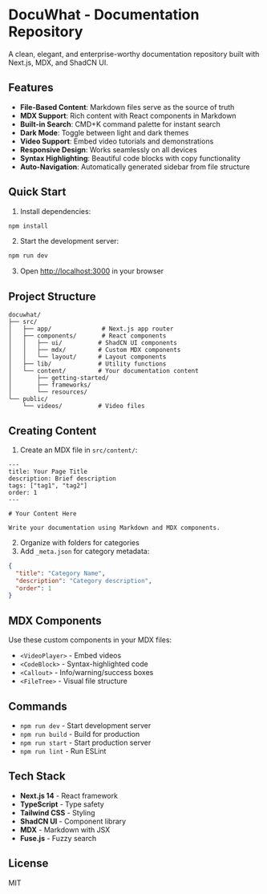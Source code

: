 # DocuWhat - Documentation Repository

A clean, elegant, and enterprise-worthy documentation repository built with Next.js, MDX, and ShadCN UI.

## Features

- **File-Based Content**: Markdown files serve as the source of truth
- **MDX Support**: Rich content with React components in Markdown
- **Built-in Search**: CMD+K command palette for instant search
- **Dark Mode**: Toggle between light and dark themes
- **Video Support**: Embed video tutorials and demonstrations
- **Responsive Design**: Works seamlessly on all devices
- **Syntax Highlighting**: Beautiful code blocks with copy functionality
- **Auto-Navigation**: Automatically generated sidebar from file structure

## Quick Start

1. Install dependencies:
```bash
npm install
```

2. Start the development server:
```bash
npm run dev
```

3. Open [http://localhost:3000](http://localhost:3000) in your browser

## Project Structure

```
docuwhat/
├── src/
│   ├── app/              # Next.js app router
│   ├── components/       # React components
│   │   ├── ui/          # ShadCN UI components
│   │   ├── mdx/         # Custom MDX components
│   │   └── layout/      # Layout components
│   ├── lib/             # Utility functions
│   └── content/         # Your documentation content
│       ├── getting-started/
│       ├── frameworks/
│       └── resources/
└── public/
    └── videos/          # Video files
```

## Creating Content

1. Create an MDX file in `src/content/`:

```mdx
---
title: Your Page Title
description: Brief description
tags: ["tag1", "tag2"]
order: 1
---

# Your Content Here

Write your documentation using Markdown and MDX components.
```

2. Organize with folders for categories
3. Add `_meta.json` for category metadata:

```json
{
  "title": "Category Name",
  "description": "Category description",
  "order": 1
}
```

## MDX Components

Use these custom components in your MDX files:

- `<VideoPlayer>` - Embed videos
- `<CodeBlock>` - Syntax-highlighted code
- `<Callout>` - Info/warning/success boxes
- `<FileTree>` - Visual file structure

## Commands

- `npm run dev` - Start development server
- `npm run build` - Build for production
- `npm run start` - Start production server
- `npm run lint` - Run ESLint

## Tech Stack

- **Next.js 14** - React framework
- **TypeScript** - Type safety
- **Tailwind CSS** - Styling
- **ShadCN UI** - Component library
- **MDX** - Markdown with JSX
- **Fuse.js** - Fuzzy search

## License

MIT
